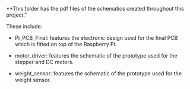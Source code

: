 **This folder has the pdf files of the schematics created throughout this project."

These include:

- Pi_PCB_Final: features the electronic design used for the final PCB which is fitted on top of the Raspberry Pi.

- motor_driver: features the schematic of the prototype used for the stepper and DC motors.

- weight_sensor: features the schematic of the prototype used for the weight sensor.
